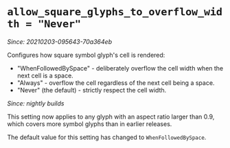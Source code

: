 # `allow_square_glyphs_to_overflow_width = "Never"`

*Since: 20210203-095643-70a364eb*

Configures how square symbol glyph's cell is rendered:

* "WhenFollowedBySpace" - deliberately overflow the cell
  width when the next cell is a space.
* "Always" - overflow the cell regardless of the next cell
  being a space.
* "Never" (the default) - strictly respect the cell width.

*Since: nightly builds*

This setting now applies to any glyph with an aspect ratio
larger than 0.9, which covers more symbol glyphs than in
earlier releases.

The default value for this setting has changed to `WhenFollowedBySpace`.
